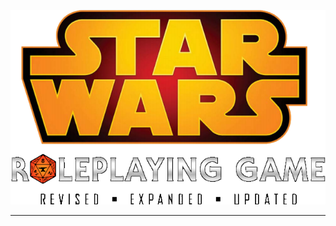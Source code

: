<p align="center">
	<img src=".assets/banner-transparent.png" style="text-align:center" />
</p>

---
